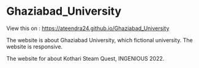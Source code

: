 # Ghaziabad_University

View this on : https://ateendra24.github.io/Ghaziabad_University

The website is about Ghaziabad University, which fictional university. The website is responsive.

The website for about Kothari Steam Quest, INGENIOUS 2022.
